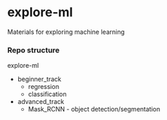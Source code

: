 # explore-ml
Materials for exploring machine learning

### Repo structure
explore-ml
* beginner_track
	* regression
	* classification
* advanced_track
	* Mask_RCNN - object detection/segmentation 
